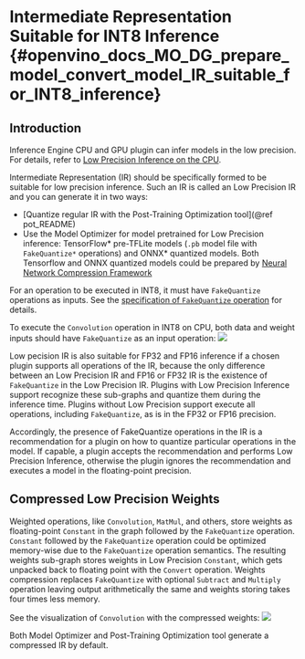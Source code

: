 # Intermediate Representation Suitable for INT8 Inference {#openvino_docs_MO_DG_prepare_model_convert_model_IR_suitable_for_INT8_inference}

## Introduction

Inference Engine CPU and GPU plugin can infer models in the low precision. 
For details, refer to [Low Precision Inference on the CPU](../../../IE_DG/Int8Inference.md).

Intermediate Representation (IR) should be specifically formed to be suitable for low precision inference. 
Such an IR is called an Low Precision IR and you can generate it in two ways:
- [Quantize regular IR with the Post-Training Optimization tool](@ref pot_README)
- Use the Model Optimizer for model pretrained for Low Precision inference: TensorFlow\* pre-TFLite models (`.pb` model file with `FakeQuantize*` operations) and ONNX\* quantized models.
Both Tensorflow and ONNX quantized models could be prepared by [Neural Network Compression Framework](https://github.com/openvinotoolkit/nncf/blob/develop/README.md) 

For an operation to be executed in INT8, it must have `FakeQuantize` operations as inputs.
See the [specification of `FakeQuantize` operation](../../../ops/quantization/FakeQuantize_1.md) for details. 

To execute the `Convolution` operation in INT8 on CPU, both data and weight inputs should have `FakeQuantize` as an input operation:
![](../../img/expanded_int8_Convolution_weights.png)

Low pecision IR is also suitable for FP32 and FP16 inference if a chosen plugin supports all operations of the IR, because the only difference between an Low Precision IR and FP16 or FP32 IR is the existence of `FakeQuantize` in the Low Precision IR. 
Plugins with Low Precision Inference support recognize these sub-graphs and quantize them during the inference time. 
Plugins without Low Precision support execute all operations, including `FakeQuantize`, as is in the FP32 or FP16 precision.   

Accordingly, the presence of FakeQuantize operations in the IR is a recommendation for a plugin on how to quantize particular operations in the model. 
If capable, a plugin accepts the recommendation and performs Low Precision Inference, otherwise the plugin ignores the recommendation and executes a model in the floating-point precision. 

## Compressed Low Precision Weights

Weighted operations, like `Convolution`, `MatMul`, and others, store weights as floating-point `Constant` in the graph followed by the `FakeQuantize` operation. 
`Constant` followed by the `FakeQuantize` operation could be optimized memory-wise due to the `FakeQuantize` operation semantics. 
The resulting weights sub-graph stores weights in Low Precision `Constant`, which gets unpacked back to floating point with the `Convert` operation. 
Weights compression replaces `FakeQuantize` with optional `Subtract` and `Multiply` operation leaving output arithmetically the same and weights storing takes four times less memory.

See the visualization of `Convolution` with the compressed weights:
![](../../img/compressed_int8_Convolution_weights.png)

Both Model Optimizer and Post-Training Optimization tool generate a compressed IR by default.